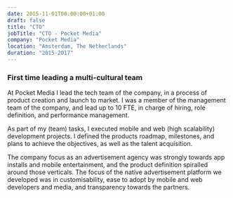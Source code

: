 ```yaml
---
date: 2015-11-01T00:00:00+01:00
draft: false
title: "CTO"
jobTitle: "CTO - Pocket Media"
company: "Pocket Media"
location: "Amsterdam, The Netherlands"
duration: "2015-2017"
---
```

### First time leading a multi-cultural team

At Pocket Media I lead the tech team of the company, in a process of product creation and launch to market. I was a member of the management team of the company, and lead up to 10 FTE, in charge of hiring, role definition, and performance management.

As part of my (team) tasks, I executed mobile and web (high scalability) development projects. I defined the products roadmap, milestones, and plans to achieve the objectives, as well as the
talent acquisition.

The company focus as an advertisement agency was strongly towards app installs and mobile entertainment, and the product definition spiralled around those verticals. The focus of the native advertisement platform we developed was in customisability, ease to adopt by mobile and web developers and media, and transparency towards the partners.